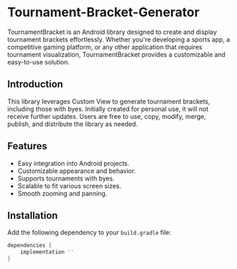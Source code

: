 # Tournament-Bracket-Generator

TournamentBracket is an Android library designed to create and display tournament brackets effortlessly. Whether you're developing a sports app, a competitive gaming platform, or any other application that requires tournament visualization, TournamentBracket provides a customizable and easy-to-use solution.

## Introduction

This library leverages Custom View to generate tournament brackets, including those with byes. Initially created for personal use, it will not receive further updates. Users are free to use, copy, modify, merge, publish, and distribute the library as needed.

## Features

- Easy integration into Android projects.
- Customizable appearance and behavior.
- Supports tournaments with byes.
- Scalable to fit various screen sizes.
- Smooth zooming and panning.

## Installation

Add the following dependency to your `build.gradle` file:

```groovy
dependencies {
    implementation ''
}
